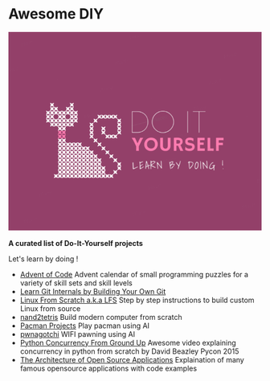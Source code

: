 # Awesome DIY
![Awesome Do-It-Yourself](diy-logo.png)


**A curated list of Do-It-Yourself projects**

Let's learn by doing !


- [Advent of Code](https://adventofcode.com/) Advent calendar of small programming puzzles for a variety of skill sets and skill levels
- [Learn Git Internals by Building Your Own Git](git@github.com:rohitchormale/awesome-diy.git)
- [Linux From Scratch a.k.a LFS](http://www.linuxfromscratch.org/) Step by step instructions to build custom Linux from source
- [nand2tetris](https://www.nand2tetris.org/) Build modern computer from scratch
- [Pacman Projects](http://ai.berkeley.edu/project_overview.html) Play pacman using AI
- [pwnagotchi](https://pwnagotchi.ai/) WIFI pawning using AI
- [Python Concurrency From Ground Up](https://www.youtube.com/watch?v=MCs5OvhV9S4) Awesome video explaining concurrency in python from scratch by David Beazley Pycon 2015
- [The Architecture of Open Source Applications](http://aosabook.org/en/index.html) Explaination of many famous opensource applications with code examples
